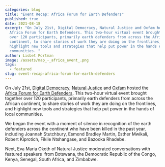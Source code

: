 ```yaml
---
categories: blog
title: "Event Recap: Africa Forum for Earth Defenders"
published: true
date: 2021-08-18
excerpt: "On July 21st, Digital Democracy, Natural Justice and Oxfam hosted the
  Africa Forum for Earth Defenders. This two-hour virtual event brought together
  over 120 participants, primarily earth defenders from across the African
  continent, to share stories of work they are doing on the frontlines, and
  highlight new tools and strategies that help put power in the hands of local
  communities. "
author: Lisbet Portman
image: /assets/map_-_africa_event_.png
tags:
  - featured
slug: event-recap-africa-forum-for-earth-defenders
---
```

On July 21st, [Digital Democracy](https://www.digital-democracy.org/), [Natural Justice](https://naturaljustice.org/) and [Oxfam](https://www.oxfam.org/en) hosted the [Africa Forum for Earth Defenders](https://www.earthdefenderstoolkit.com/africa-forum-register/). This two-hour virtual event brought together over 120 participants, primarily earth defenders from across the African continent, to share stories of work they are doing on the frontlines, and highlight new tools and strategies that help put power in the hands of local communities. 

We began the event with a moment of silence in recognition of the earth defenders across the continent who have been killed in the past year, including Joannah Stutchbury, Esmond Bradley Martin, Esther Mwikali, Robert Kiprotich, Fikile Ntshangase, and Bazooka Rhadebe. 

Next, Eva Maria Okoth of Natural Justice moderated conversations with featured speakers  from Botswana, the Democratic Republic of the Congo, Kenya, Senegal, South Africa, and Zimbabwe.